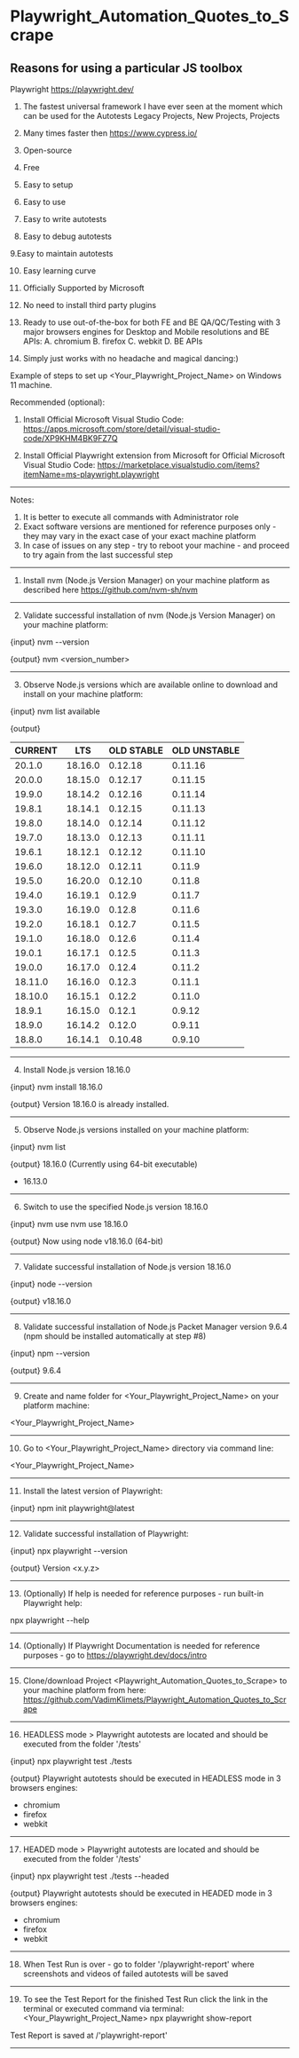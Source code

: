 # Playwright_Automation_Quotes_to_Scrape

Reasons for using a particular JS toolbox
-------------------------------------------------------------------------------------------------------------------------------------

Playwright 
https://playwright.dev/

1. The fastest universal framework I have ever seen at the moment which can be used for the Autotests Legacy Projects, New Projects, Projects 

2. Many times faster then https://www.cypress.io/

3. Open-source

4. Free

5. Easy to setup

6. Easy to use

7. Easy to write autotests

8. Easy to debug autotests

9.Easy to maintain autotests

10. Easy learning curve

11. Officially Supported by Microsoft

12. No need to install third party plugins

13. Ready to use out-of-the-box for both FE and BE QA/QC/Testing with 3 major browsers engines for Desktop and Mobile resolutions and BE APIs:
A. chromium
B. firefox
C. webkit
D. BE APIs

14. Simply just works with no headache and magical dancing:) 

Example of steps to set up <Your_Playwright_Project_Name> on Windows 11 machine.

Recommended (optional):

1. Install Official Microsoft Visual Studio Code:
https://apps.microsoft.com/store/detail/visual-studio-code/XP9KHM4BK9FZ7Q

2. Install Official Playwright extension from Microsoft for Official Microsoft Visual Studio Code:
https://marketplace.visualstudio.com/items?itemName=ms-playwright.playwright

-------------------------------------------------------------------------------------------------------------------------------------

Notes:

1. It is better to execute all commands with Administrator role
2. Exact software versions are mentioned for reference purposes only - they may vary in the exact case of your exact machine platform
3. In case of issues on any step - try to reboot your machine - and proceed to try again from the last successful step

-------------------------------------------------------------------------------------------------------------------------------------

1. Install nvm (Node.js Version Manager) on your machine platform 
as described here https://github.com/nvm-sh/nvm

-------------------------------------------------------------------------------------------------------------------------------------

2. Validate successful installation of nvm (Node.js Version Manager) on your machine platform:

{input}
nvm --version

{output}
nvm <version_number>

-------------------------------------------------------------------------------------------------------------------------------------

3. Observe Node.js versions which are available online to download and install on your machine platform:

{input}
nvm list available

{output}

|   CURRENT    |     LTS      |  OLD STABLE  | OLD UNSTABLE |
|--------------|--------------|--------------|--------------|
|    20.1.0    |   18.16.0    |   0.12.18    |   0.11.16    |
|    20.0.0    |   18.15.0    |   0.12.17    |   0.11.15    |
|    19.9.0    |   18.14.2    |   0.12.16    |   0.11.14    |
|    19.8.1    |   18.14.1    |   0.12.15    |   0.11.13    |
|    19.8.0    |   18.14.0    |   0.12.14    |   0.11.12    |
|    19.7.0    |   18.13.0    |   0.12.13    |   0.11.11    |
|    19.6.1    |   18.12.1    |   0.12.12    |   0.11.10    |
|    19.6.0    |   18.12.0    |   0.12.11    |    0.11.9    |
|    19.5.0    |   16.20.0    |   0.12.10    |    0.11.8    |
|    19.4.0    |   16.19.1    |    0.12.9    |    0.11.7    |
|    19.3.0    |   16.19.0    |    0.12.8    |    0.11.6    |
|    19.2.0    |   16.18.1    |    0.12.7    |    0.11.5    |
|    19.1.0    |   16.18.0    |    0.12.6    |    0.11.4    |
|    19.0.1    |   16.17.1    |    0.12.5    |    0.11.3    |
|    19.0.0    |   16.17.0    |    0.12.4    |    0.11.2    |
|   18.11.0    |   16.16.0    |    0.12.3    |    0.11.1    |
|   18.10.0    |   16.15.1    |    0.12.2    |    0.11.0    |
|    18.9.1    |   16.15.0    |    0.12.1    |    0.9.12    |
|    18.9.0    |   16.14.2    |    0.12.0    |    0.9.11    |
|    18.8.0    |   16.14.1    |   0.10.48    |    0.9.10    |

-------------------------------------------------------------------------------------------------------------------------------------

4. Install Node.js version 18.16.0

{input}
nvm install 18.16.0

{output}
Version 18.16.0 is already installed.

-------------------------------------------------------------------------------------------------------------------------------------

5. Observe Node.js versions installed on your machine platform:

{input}
nvm list

{output}
18.16.0 (Currently using 64-bit executable)
* 16.13.0

-------------------------------------------------------------------------------------------------------------------------------------

6. Switch to use the specified Node.js version 18.16.0

{input}
nvm use nvm use 18.16.0

{output}
Now using node v18.16.0 (64-bit)

-------------------------------------------------------------------------------------------------------------------------------------

7. Validate successful installation of Node.js version 18.16.0

{input}
node --version

{output}
v18.16.0

-------------------------------------------------------------------------------------------------------------------------------------

8. Validate successful installation of Node.js Packet Manager version 9.6.4 (npm should be installed automatically at step #8)

{input}
npm --version

{output}
9.6.4

-------------------------------------------------------------------------------------------------------------------------------------

9. Create and name folder for <Your_Playwright_Project_Name> on your platform machine:

<Your_Playwright_Project_Name>

-------------------------------------------------------------------------------------------------------------------------------------

10. Go to <Your_Playwright_Project_Name> directory via command line:

\<Your_Playwright_Project_Name>

-------------------------------------------------------------------------------------------------------------------------------------

11. Install the latest version of Playwright:

{input}
npm init playwright@latest

-------------------------------------------------------------------------------------------------------------------------------------

12. Validate successful installation of Playwright:

{input}
npx playwright --version

{output}
Version <x.y.z>

-------------------------------------------------------------------------------------------------------------------------------------

13. (Optionally)
If help is needed for reference purposes - run built-in Playwright help:

npx playwright --help

-------------------------------------------------------------------------------------------------------------------------------------

14. (Optionally)
If Playwright Documentation is needed for reference purposes - go to https://playwright.dev/docs/intro

-------------------------------------------------------------------------------------------------------------------------------------

15. Clone/download Project <Playwright_Automation_Quotes_to_Scrape> to your machine platform 
from here:
https://github.com/VadimKlimets/Playwright_Automation_Quotes_to_Scrape

-------------------------------------------------------------------------------------------------------------------------------------

16. HEADLESS mode > Playwright autotests are located and should be executed from the folder '/tests'

{input}
npx playwright test ./tests

{output}
Playwright autotests should be executed in HEADLESS mode in 3 browsers engines:
- chromium
- firefox
- webkit

-------------------------------------------------------------------------------------------------------------------------------------

17. HEADED mode > Playwright autotests are located and should be executed from the folder '/tests'

{input}
npx playwright test ./tests --headed

{output}
Playwright autotests should be executed in HEADED mode in 3 browsers engines:
- chromium
- firefox
- webkit 

-------------------------------------------------------------------------------------------------------------------------------------

18. When Test Run is over - go to folder '/playwright-report' where screenshots and videos of failed autotests will be saved

-------------------------------------------------------------------------------------------------------------------------------------

19. To see the Test Report for the finished Test Run click the link in the terminal or executed command via terminal:
\<Your_Playwright_Project_Name> npx playwright show-report

Test Report is saved at /'playwright-report'

-------------------------------------------------------------------------------------------------------------------------------------